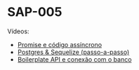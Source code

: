# SAP-005

Vídeos:
- [Promise e código assíncrono](https://drive.google.com/file/d/1yJSw7cNiSbuEL1ViBgTk7mldq9HhfH3v/view?usp=sharing)
- [Postgres & Sequelize (passo-a-passo)](https://drive.google.com/file/d/1DTm7EIi-V83CI-KpywhCHGFxxafL5Iaw/view?usp=sharing)
- [Boilerplate API e conexão com o banco](https://drive.google.com/file/d/1D0kpQO2l0bWWoV3jd0fpCuxsfSIxtsvr/view?usp=sharing)